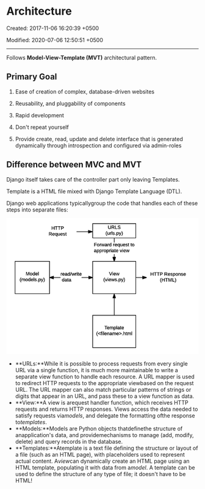 # Architecture

Created: 2017-11-06 16:20:39 +0500

Modified: 2020-07-06 12:50:51 +0500

---

Follows **Model-View-Template (MVT)** architectural pattern.

## Primary Goal

1. Ease of creation of complex, database-driven websites

2. Reusability, and pluggability of components

3. Rapid development

4. Don't repeat yourself

5. Provide create, read, update and delete interface that is generated dynamically through introspection and configured via admin-roles

## Difference between MVC and MVT

Django itself takes care of the controller part only leaving Templates.

Template is a HTML file mixed with Django Template Language (DTL).

Django web applications typicallygroup the code that handles each of these steps into separate files:

![image](media/Architecture-image1.png)

- **URLs:**While it is possible to process requests from every single URL via a single function, it is much more maintainable to write a separate view function to handle each resource. A URL mapper is used to redirect HTTP requests to the appropriate viewbased on the request URL. The URL mapper can also match particular patterns of strings or digits that appear in an URL, and pass these to a view function as data.
- **View:**A view is arequest handler function, which receives HTTP requests and returns HTTP responses. Views access the data needed to satisfy requests via*models*, and delegate the formatting ofthe response to*templates*.
- **Models:**Models are Python objects thatdefinethe structure of anapplication's data, and providemechanisms to manage (add, modify, delete) and query records in the database.
- **Templates:**Atemplate is a text file defining the structure or layout of a file (such as an HTML page), with placeholders used to represent actual content. A*view*can dynamically create an HTML page using an HTML template, populating it with data from a*model*. A template can be used to define the structure of any type of file; it doesn't have to be HTML!
